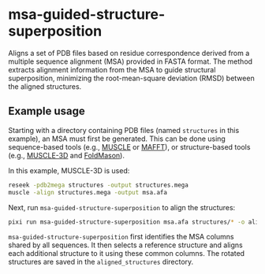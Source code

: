 # msa-guided-structure-superposition

Aligns a set of PDB files based on residue correspondence derived from a multiple sequence alignment (MSA) provided in FASTA format. The method extracts alignment information from the MSA to guide structural superposition, minimizing the root-mean-square deviation (RMSD) between the aligned structures.

## Example usage

Starting with a directory containing PDB files (named `structures` in this example), an MSA must first be generated. This can be done using sequence-based tools (e.g., [MUSCLE](https://github.com/rcedgar/muscle/) or [MAFFT](https://mafft.cbrc.jp/alignment/software/)), or structure-based tools (e.g., [MUSCLE-3D](https://github.com/rcedgar/muscle/) and [FoldMason](https://github.com/steineggerlab/foldmason)).

In this example, MUSCLE-3D is used:

```sh
reseek -pdb2mega structures -output structures.mega
muscle -align structures.mega -output msa.afa
```

Next, run `msa-guided-structure-superposition` to align the structures:

```sh
pixi run msa-guided-structure-superposition msa.afa structures/* -o aligned_structures
```

`msa-guided-structure-superposition` first identifies the MSA columns shared by all sequences. It then selects a reference structure and aligns each additional structure to it using these common columns. The rotated structures are saved in the `aligned_structures` directory.
